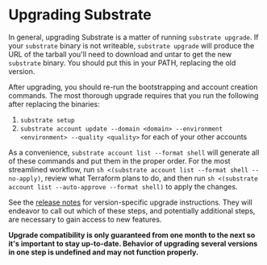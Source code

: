 # Upgrading Substrate

In general, upgrading Substrate is a matter of running `substrate upgrade`. If your `substrate` binary is not writeable, `substrate upgrade` will produce the URL of the tarball you'll need to download and untar to get the new `substrate` binary. You should put this in your PATH, replacing the old version.

After upgrading, you should re-run the bootstrapping and account creation commands. The most thorough upgrade requires that you run the following after replacing the binaries:

1. `substrate setup`
2. `substrate account update --domain <domain> --environment <environment> --quality <quality>` for each of your other accounts

As a convenience, `substrate account list --format shell` will generate all of these commands and put them in the proper order. For the most streamlined workflow, run `sh <(substrate account list --format shell --no-apply)`, review what Terraform plans to do, and then run `sh <(substrate account list --auto-approve --format shell)` to apply the changes.

See the [release notes](../releases.html) for version-specific upgrade instructions. They will endeavor to call out which of these steps, and potentially additional steps, are necessary to gain access to new features.

**Upgrade compatibility is only guaranteed from one month to the next so it's important to stay up-to-date. Behavior of upgrading several versions in one step is undefined and may not function properly.**

